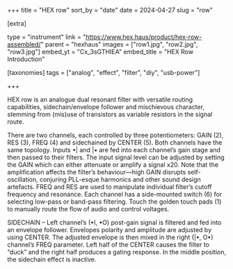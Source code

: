 +++
title = "HEX row"
sort_by = "date"
date = 2024-04-27
slug = "row"

[extra]

type = "instrument"
link = "https://www.hex.haus/product/hex-row-assembled/"
parent = "hexhaus"
images = ["row1.jpg", "row2.jpg", "row3.jpg"]
embed_yt = "Cx_3sGTHIEA"
embed_title = "HEX Row Introduction"

[taxonomies]
tags = ["analog", "effect", "filter", "diy", "usb-power"]

+++

HEX row is an analogue dual resonant filter with versatile routing capabilities, sidechain/envelope follower and mischievous character, stemming from (mis)use of transistors as variable resistors in the signal route. 

There are two channels, each controlled by three potentiometers: GAIN (2), RES (3), FREQ (4) and sidechained by CENTER (5). Both channels have the same topology. Inputs •| and |• are fed into each channel’s gain stage and then passed to their filters. The input signal level can be adjusted by setting the GAIN which can either attenuate or amplify a signal x20. Note that the amplification affects the filter’s behaviour—high GAIN disrupts self-oscillation, conjuring PLL-esque harmonics and other sound design artefacts. FREQ and RES are used to manipulate individual filter’s cutoff frequency and resonance. Each channel has a side-mounted switch (6) for selecting low-pass or band-pass filtering. Touch the golden touch pads (1) to manually route the flow of audio and control voltages.

SIDECHAIN – Left channel’s (•I, •O) post-gain signal is filtered and fed into an envelope follower. Envelopes polarity and amplitude are adjusted by using CENTER. The adjusted envelope is then mixed in the right
(|•, O•) channel’s FREQ parameter. Left half of the CENTER causes the filter to “duck” and the right half produces a gating response. In the middle position, the sidechain effect is inactive.